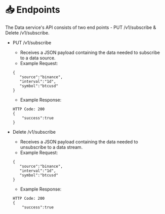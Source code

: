 # 📥 Endpoints

The Data service's API consists of two end points - PUT /v1/subscribe & Delete /v1/subscribe.

*   PUT /v1/subscribe

    * Receives a JSON payload containing the data needed to subscribe to a data source.
    * Example Request:

    ```
    {
       "source":"binance",
       "interval":"1d",
       "symbol":"btcusd"
    }
    ```

    * Example Response:



    ```
    HTTP Code: 200
    {
        "success":true
    }
    ```
*   &#x20;Delete /v1/subscribe

    * Receives a JSON payload containing the data needed to unsubscribe to a data stream.
    * Example Request:

    ```
    {
       "source":"binance",
       "interval":"1d",
       "symbol":"btcusd"
    }
    ```

    * Example Response:

    ```
    HTTP Code: 200
    {
        "success":true

    ```
